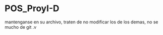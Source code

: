 # POS_ProyI-D
mantenganse en su archivo, traten de no modificar los de los demas, no se mucho de git .v
